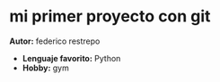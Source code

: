 # mi primer proyecto con git 
**Autor:** federico restrepo
- **Lenguaje favorito:** Python
- **Hobby:** gym 

